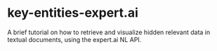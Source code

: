 # key-entities-expert.ai
A brief tutorial on how to retrieve and visualize hidden relevant data in textual documents, using the expert.ai NL API.
